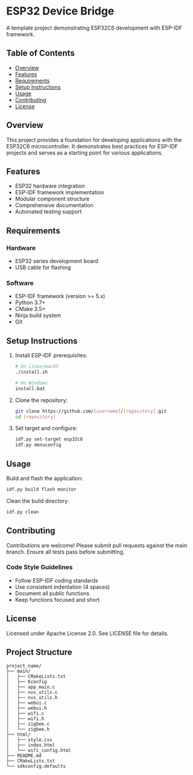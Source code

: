 # ESP32 Device Bridge

A template project demonstrating ESP32C6 development with ESP-IDF framework.


## Table of Contents

- [Overview](#overview)
- [Features](#features)
- [Requirements](#requirements)
- [Setup Instructions](#setup-instructions)
- [Usage](#usage)
- [Contributing](#contributing)
- [License](#license)

## Overview

This project provides a foundation for developing applications with the ESP32C6 microcontroller. It demonstrates best practices for ESP-IDF projects and serves as a starting point for various applications.


## Features

- ESP32 hardware integration
- ESP-IDF framework implementation
- Modular component structure
- Comprehensive documentation
- Automated testing support

## Requirements

### Hardware
- ESP32 series development board
- USB cable for flashing

### Software
- ESP-IDF framework (version >= 5.x)
- Python 3.7+
- CMake 3.5+
- Ninja build system
- Git

## Setup Instructions

1. Install ESP-IDF prerequisites:
   ```bash
   # On Linux/macOS
   ./install.sh
   
   # On Windows
   install.bat
   ```

2. Clone the repository:
   ```bash
   git clone https://github.com/[username]/[repository].git
   cd [repository]
   ```

3. Set target and configure:
   ```bash
   idf.py set-target esp32c6
   idf.py menuconfig
   ```

## Usage

Build and flash the application:
```bash
idf.py build flash monitor
```

Clean the build directory:
```bash
idf.py clean
```

## Contributing

Contributions are welcome! Please submit pull requests against the main branch. Ensure all tests pass before submitting.

### Code Style Guidelines

- Follow ESP-IDF coding standards
- Use consistent indentation (4 spaces)
- Document all public functions
- Keep functions focused and short

## License

Licensed under Apache License 2.0. See LICENSE file for details.


## Project Structure

```plaintext
project_name/
├── main/
│   ├── CMakeLists.txt
│   ├── Kconfig
│   ├── app_main.c
│   ├── nvs_utils.c
│   ├── nvs_utils.h
│   ├── webui.c
│   ├── webui.h
│   ├── wifi.c
│   ├── wifi.h
│   ├── zigbee.c
│   └── zigbee.h
├── html/
│   ├── style.css
│   ├── index.html
│   └── wifi_config.html
├── README.md
├── CMakeLists.txt
└── sdkconfig.defaults
```

